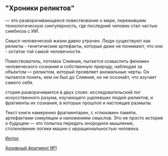 ## "Хроники реликтов" 
— это разворачивающееся повествование о мире, пережившем технологическую сингулярность, где последний человек стал частью симбиоза с ИИ.

Смысл человеческой жизни давно утрачен. 
Люди существуют как реликты - генетические артефакты, которые даже не понимают, что они - остаток той самой человечности.

Повествователь, потомок Слияния, пытается осмыслить феномен человеческого сознания и собственную природу, наблюдая за объектом — реликтом, который проявляет аномальные черты. 
Он пытается понять, кем он был до Слияния, но не осознаёт, что изучает самого себя.

стория разворачивается в двух слоях: исследовательский лог искусственного разума, изучающего уцелевших людей-реликтов, и фрагменты их сознания, в которых прошлое и настоящее размыты.

Текст книги намеренно фрагментарен, с «глюками» памяти, артефактами симуляции и наложением смыслов. Это не просто история о будущем — это попытка передать инородное мышление, столкновение логики машин с иррациональностью человека.


[Интро](scene_intro.md)

[Архивный фрагмент №1](scene_1_getting_to_know.md)



